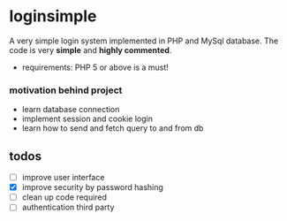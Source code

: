 # loginsimple
A very simple login system implemented in PHP and MySql database.
The code is very **simple** and **highly commented**.
- requirements: PHP 5 or above is a must!

### motivation behind project
- learn database connection
- implement session and cookie login
- learn how to send and fetch query to and from db

## todos
- [ ] improve user interface
- [x] improve security by password hashing
- [ ] clean up code required
- [ ] authentication third party
